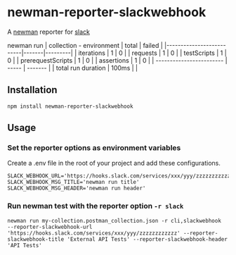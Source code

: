# newman-reporter-slackwebhook

A [newman](https://github.com/postmanlabs/newman) reporter for [slack](https://slack.com/)

newman run
| collection - environment | total | failed  |
|--------------------------|-------|---------|
| iterations               | 1     | 0       |
| requests                 | 1     | 0       |
| testScripts              | 1     | 0       |
| prerequestScripts        | 1     | 0       |
| assertions               | 1     | 0       |
| ------------------------ | ----- | ------- |
| total run duration       | 100ms |         |

## Installation
    npm install newman-reporter-slackwebhook

## Usage

### Set the reporter options as environment variables

Create a .env file in the root of your project and add these configurations. 
```
SLACK_WEBHOOK_URL='https://hooks.slack.com/services/xxx/yyy/zzzzzzzzzzzz'
SLACK_WEBHOOK_MSG_TITLE='newman run title'
SLACK_WEBHOOK_MSG_HEADER='newman run header'
```

### Run newman test with the reporter option `-r slack`
    newman run my-collection.postman_collection.json -r cli,slackwebhook  --reporter-slackwebhook-url 'https://hooks.slack.com/services/xxx/yyy/zzzzzzzzzzzz' --reporter-slackwebhook-title 'External API Tests' --reporter-slackwebhook-header 'API Tests' 
